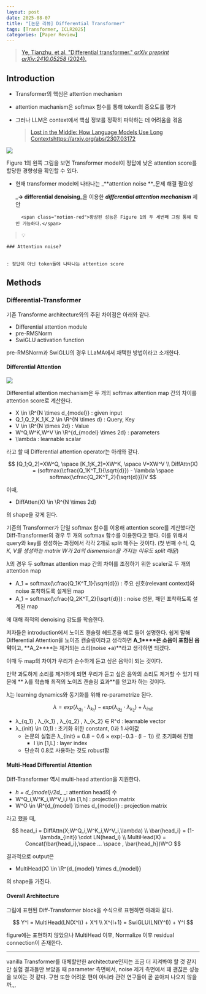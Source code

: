 ```yaml
---
layout: post
date: 2025-08-07
title: "[논문 리뷰] Differential Transformer"
tags: [Transformer, ICLR2025]
categories: [Paper Review]
---
```


> [Ye, Tianzhu, et al. "Differential transformer." ](https://arxiv.org/abs/2410.05258)[_arXiv preprint arXiv:2410.05258_](https://arxiv.org/abs/2410.05258)[ (2024).](https://arxiv.org/abs/2410.05258)



## Introduction

- Transformer의 핵심은 attention mechanism
- attention machanism은 softmax 함수를 통해 token의 중요도를 평가
- 그러나 LLM은 context에서 핵심 정보를 정확히 파악하는 데 어려움을 겪음

	> [Lost in the Middle: How Language Models Use Long Contextshttps://arxiv.org/abs/2307.03172](https://arxiv.org/abs/2307.03172)


![](https://prod-files-secure.s3.us-west-2.amazonaws.com/542b861c-36a8-4051-84e5-8804b6728dba/9083ea56-691a-4752-ae26-47f403431ac8/image.png?X-Amz-Algorithm=AWS4-HMAC-SHA256&X-Amz-Content-Sha256=UNSIGNED-PAYLOAD&X-Amz-Credential=ASIAZI2LB466XBDUQ73S%2F20251005%2Fus-west-2%2Fs3%2Faws4_request&X-Amz-Date=20251005T220105Z&X-Amz-Expires=3600&X-Amz-Security-Token=IQoJb3JpZ2luX2VjEOL%2F%2F%2F%2F%2F%2F%2F%2F%2F%2FwEaCXVzLXdlc3QtMiJHMEUCIQDurjnUbe%2B56wMb4TYoO9tsTZbtjaixH0d8Za4b%2Bu9UmAIgb73VCKkqzz8pfmXcoz7xZ4EwePhoi3EYIQELMHT50Ywq%2FwMIexAAGgw2Mzc0MjMxODM4MDUiDBgm3buAuELYEs%2FsRyrcAyleTf7n5kvi%2FdynZa4ET%2FSq0kdoJHGDTqOoKV%2Fviq6miE8xJXZ4F%2BVOTlJ0MPhofDc9uE9DHbmhyQpfu15%2FmjXXzwGmBy%2B0xqf%2Fdu7Yt%2B5lm%2FEZrEziGOo%2FBs1Vx9PWDCI5et98tjlixF1Yrrr9i4FVFwpgHTsR1OHFJzSBHHyToQ54hU6qcXiu%2F9P6oo6TviuBQg40ViyJ9LlDmJpxm2Xqbp7psNEUFri7zz9hTzUd%2BGcZJ5Xb19%2FyU02CeRyXRL93JDiy71dHTQ8LWThpOb85PWOiXGOkcexNKSK7HJcVLx5L9xNTSlhfQi9rYDQDssSujsMGNq%2FxC0wWADHtE5PSOctrXqTse5CuFoUOK0pPUMFNJ0VR3rgv5bvFdjl5%2BvQUALZLx%2BfEwP74c%2BBVm6AFI32Q0PfWzpU%2Fkx2ae%2FEE3zSVxJnpY276F%2BO0im%2BP8kYmBEbYbomzktuANd1JurIOFSKfyECFMgEGAEIbRfszYE2dxLqQhPsvf7sbs8pr1wURfQCjEqlThP%2F2FsjqZGAKNLjpmpXoJma362iwl0ms%2BAFQYL4xwFeLXs%2Byl%2FhhE0lQIaV8rSnW4p9mszwf72KaS1pHvwx4JRhYQmD4hPmEue5bfJBhXIa0XzV9MKvoiscGOqUB9aY%2BNVXJR5rhvw%2F0NAddFk6Zvhite2o5FnMif6QDiz6Y3967rTrBtp2EG8C4l64slRRYNG5EVaJAJ%2BaW0qDGPmjWOgys2Gz%2FN%2F58naiq11%2BjMmub0EIkrOgMazpv02Ma2xwvvXHIZHESv19B4d0e6wQ1IPJZPGx0AyIgQ2kT%2FYmhX6As74nU5rl%2F%2BHuDpj0miiOxnCAm8fBNvcTG6CYXLu5WlH1s&X-Amz-Signature=77d24544b92f93f299664ef3520266fc90eb0ac7639887e9781e79de39889125&X-Amz-SignedHeaders=host&x-amz-checksum-mode=ENABLED&x-id=GetObject)


Figure 1의 왼쪽 그림을 보면 Transformer model이 정답에 낮은 attention score를 할당한 경향성을 확인할 수 있다.

- 현재 transformer model에 나타나는 _**attention noise **_문제 해결 필요성

	_**→ differential denoising**_을 이용한 _**differential attention mechanism**_ 제안


		<span class="notion-red">향상된 성능은 Figure 1의 두 세번째 그림 통해 확인 가능하다.</span>


> 💡 


	### Attention noise?


	: 정답이 아닌 token들에 나타나는 attention score



## Methods



### Differential-Transformer


기존 Transforme architecture와의 주된 차이점은 아래와 같다.

- Differential attention module
- pre-RMSNorm
- SwiGLU activation function

pre-RMSNorm과 SwiGLU의 경우 LLaMA에서 채택한 방법이라고 소개한다.



#### Differential Attention


![](https://prod-files-secure.s3.us-west-2.amazonaws.com/542b861c-36a8-4051-84e5-8804b6728dba/116d70b2-1963-4810-9167-f4c7d8a06e8f/image.png?X-Amz-Algorithm=AWS4-HMAC-SHA256&X-Amz-Content-Sha256=UNSIGNED-PAYLOAD&X-Amz-Credential=ASIAZI2LB466XBDUQ73S%2F20251005%2Fus-west-2%2Fs3%2Faws4_request&X-Amz-Date=20251005T220105Z&X-Amz-Expires=3600&X-Amz-Security-Token=IQoJb3JpZ2luX2VjEOL%2F%2F%2F%2F%2F%2F%2F%2F%2F%2FwEaCXVzLXdlc3QtMiJHMEUCIQDurjnUbe%2B56wMb4TYoO9tsTZbtjaixH0d8Za4b%2Bu9UmAIgb73VCKkqzz8pfmXcoz7xZ4EwePhoi3EYIQELMHT50Ywq%2FwMIexAAGgw2Mzc0MjMxODM4MDUiDBgm3buAuELYEs%2FsRyrcAyleTf7n5kvi%2FdynZa4ET%2FSq0kdoJHGDTqOoKV%2Fviq6miE8xJXZ4F%2BVOTlJ0MPhofDc9uE9DHbmhyQpfu15%2FmjXXzwGmBy%2B0xqf%2Fdu7Yt%2B5lm%2FEZrEziGOo%2FBs1Vx9PWDCI5et98tjlixF1Yrrr9i4FVFwpgHTsR1OHFJzSBHHyToQ54hU6qcXiu%2F9P6oo6TviuBQg40ViyJ9LlDmJpxm2Xqbp7psNEUFri7zz9hTzUd%2BGcZJ5Xb19%2FyU02CeRyXRL93JDiy71dHTQ8LWThpOb85PWOiXGOkcexNKSK7HJcVLx5L9xNTSlhfQi9rYDQDssSujsMGNq%2FxC0wWADHtE5PSOctrXqTse5CuFoUOK0pPUMFNJ0VR3rgv5bvFdjl5%2BvQUALZLx%2BfEwP74c%2BBVm6AFI32Q0PfWzpU%2Fkx2ae%2FEE3zSVxJnpY276F%2BO0im%2BP8kYmBEbYbomzktuANd1JurIOFSKfyECFMgEGAEIbRfszYE2dxLqQhPsvf7sbs8pr1wURfQCjEqlThP%2F2FsjqZGAKNLjpmpXoJma362iwl0ms%2BAFQYL4xwFeLXs%2Byl%2FhhE0lQIaV8rSnW4p9mszwf72KaS1pHvwx4JRhYQmD4hPmEue5bfJBhXIa0XzV9MKvoiscGOqUB9aY%2BNVXJR5rhvw%2F0NAddFk6Zvhite2o5FnMif6QDiz6Y3967rTrBtp2EG8C4l64slRRYNG5EVaJAJ%2BaW0qDGPmjWOgys2Gz%2FN%2F58naiq11%2BjMmub0EIkrOgMazpv02Ma2xwvvXHIZHESv19B4d0e6wQ1IPJZPGx0AyIgQ2kT%2FYmhX6As74nU5rl%2F%2BHuDpj0miiOxnCAm8fBNvcTG6CYXLu5WlH1s&X-Amz-Signature=f9d66e99b86666719a4c58785881cf76cdada31dd91cefa2a0a5631459422797&X-Amz-SignedHeaders=host&x-amz-checksum-mode=ENABLED&x-id=GetObject)


Differential attention mechanism은 두 개의 softmax attention map 간의 차이를 attention score로 계산한다.

- X \in \R^{N \times d\_{model}} : given input
- Q\_1,Q\_2,K\_1,K\_2 \in \R^{N \times d} : Query, Key
- V \in \R^{N \times 2d} : Value
- W^Q,W^K,W^V \in \R^{d\_{model} \times 2d} : parameters
- \lambda : learnable scalar

라고 할 때 Differential attention operator는 아래와 같다.


$$
[Q_1;Q_2]=XW^Q, \space [K_1;K_2]=XW^K, \space V=XW^V \\
DiffAttn(X) = (softmax(\cfrac{Q_1K^T_1}{\sqrt{d}}) - \lambda \space softmax(\cfrac{Q_2K^T_2}{\sqrt{d}}))V
$$


이때,

- DiffAtten(X) \in \R^{N \times 2d}

의 shape을 갖게 된다.


기존의 Transformer가 단일 softmax 함수를 이용해 attention score를 계산했다면 Diff-Transformer의 경우 두 개의 softmax 함수를 이용한다고 했다. 이를 위해서 query와 key를 생성하는 과정에서 각각 2개로 split 해주는 것이다. <span class="notion-red">(첫 번째 수식, </span><span class="notion-red">_Q, K, V를 생성하는 matrix W가 2d의 dismension을 가지는 이유도 split 때문_</span><span class="notion-red">)</span>


 λ의 경우 두 softmax attention map 간의 차이를 조정하기 위한 scaler로 두 개의 attention map

- A\_1 = softmax(\cfrac{Q\_1K^T\_1}{\sqrt{d}}) : 주요 신호(relevant context)와 noise 포착하도록 설계된 map
- A\_1 = softmax(\cfrac{Q\_2K^T\_2}{\sqrt{d}}) : noise 성분, 패턴 포착하도록 설계된 map 

에 대해 최적의 denoising 강도를 학습한다.


저자들은 introduction에서 노이즈 캔슬링 헤드폰을 예로 들어 설명한다. 쉽게 말해 Differential Attention을 노이즈 캔슬링이라고 생각하면 **A\_1****은 소음이 포함된 음악**이고, **A\_2****는 제거되는 소리(noise +a)**라고 생각하면 되겠다. 


이때 두 map의 차이가 우리가 순수하게 듣고 싶은 음악이 되는 것이다. 


만약 과도하게 소리를 제거하게 되면 우리가 듣고 싶은 음악의 소리도 제거할 수 있기 때문에 ** λ를 학습해 최적의 노이즈 캔슬링 효과**를 얻고자 하는 것이다.


λ는 learning dynamics와 동기화를 위해 re-parametrize 된다.


$$
\lambda = exp(\lambda_{q_1} \cdot \lambda_{k_1}) - exp(\lambda_{q_2} \cdot \lambda_{k_2}) + \lambda_{init}
$$

- λ\_{q\_1} , λ\_{k\_1} , λ\_{q\_2} , λ\_{k\_2} ∈ R^d : learnable vector
- λ\_{init} \in (0,1) : 초기화 위한 constant, 0과 1 사이값
	- 논문의 실험은 λ\_{init} = 0.8 − 0.6 × exp(−0.3 · (l − 1)) 로 초기화해 진행
		- l \in [1,L] : layer index
	- 단순히 0.8로 사용하는 것도 robust함


#### **Multi-Head Differential Attention**


Diff-Transformer 역시 multi-head attention을 지원한다.

- _h = d\_{model}/2d__ _: attention head의 수
- W^Q\_i,W^K\_i,W^V\_i,i \in [1,h] : projection matrix
- W^O \in \R^{d\_{model} \times d\_{model}} : projection matrix

라고 했을 때,


$$
head_i = DiffAttn(X;W^Q_i,W^K_i,W^V_i,\lambda) \\
\bar{head_i} = (1-\lambda_{init}) \cdot LN(head_i) \\
MultiHead(X) = Concat(\bar{head_i},\space ... \space , \bar{head_h})W^O
$$


결과적으로 output은

- MultiHead(X) \in \R^{d\_{model} \times d\_{model}}

의 shape을 가진다.



#### Overall Architecture


그림에 표현된 Diff-Transformer block을 수식으로 표현하면 아래와 같다.


$$
Y^l = MultiHead(LN(X^l)) + X^l \\
X^{l+1} = SwiGLU(LN(Y^l)) + Y^l
$$


figure에는 표현하지 않았으나 MultiHead 이후, Normalize 이후 residual connection이 존재한다.


---


vanilla Transformer를 대체할만한 architecture인지는 조금 더 지켜봐야 할 것 같지만 실험 결과들만 보았을 때 parameter 측면에서, noise 제거 측면에서 꽤 괜찮은 성능을 보이는 것 같다. 구현 또한 어려운 편이 아니라 관련 연구들이 곧 쏟아져 나오지 않을까,,,

